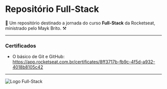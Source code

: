 # Repositório Full-Stack

🚀 Um repositório destinado a jornada do curso **Full-Stack** da Rocketseat, ministrado pelo Mayk Brito. ⚒

***

### Certificados

- O básico de Git e GitHub: https://app.rocketseat.com.br/certificates/8ff3717b-fb9c-4f5d-a932-4018b8105c42

***

<img src="https://storage.googleapis.com/star-lab/novo-site/og/og-fullstack.jpg" alt="Logo Full-Stack">
